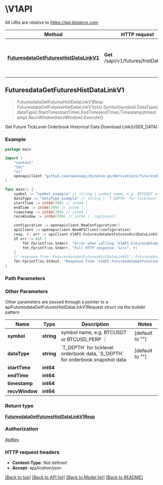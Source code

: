 # \V1API

All URIs are relative to *https://api.binance.com*

Method | HTTP request | Description
------------- | ------------- | -------------
[**FuturesdataGetFuturesHistDataLinkV1**](V1API.md#FuturesdataGetFuturesHistDataLinkV1) | **Get** /sapi/v1/futures/histDataLink | Get Future TickLevel Orderbook Historical Data Download Link(USER_DATA)



## FuturesdataGetFuturesHistDataLinkV1

> FuturesdataGetFuturesHistDataLinkV1Resp FuturesdataGetFuturesHistDataLinkV1(ctx).Symbol(symbol).DataType(dataType).StartTime(startTime).EndTime(endTime).Timestamp(timestamp).RecvWindow(recvWindow).Execute()

Get Future TickLevel Orderbook Historical Data Download Link(USER_DATA)



### Example

```go
package main

import (
	"context"
	"fmt"
	"os"
	openapiclient "github.com/openxapi/binance-go/derivatives/futuresdata"
)

func main() {
	symbol := "symbol_example" // string | symbol name, e.g. BTCUSDT or BTCUSD_PERP ｜ (default to "")
	dataType := "dataType_example" // string | `T_DEPTH` for ticklevel orderbook data, `S_DEPTH` for orderbook snapshot data (default to "")
	startTime := int64(789) // int64 | 
	endTime := int64(789) // int64 | 
	timestamp := int64(789) // int64 | 
	recvWindow := int64(789) // int64 |  (optional)

	configuration := openapiclient.NewConfiguration()
	apiClient := openapiclient.NewAPIClient(configuration)
	resp, r, err := apiClient.V1API.FuturesdataGetFuturesHistDataLinkV1(context.Background()).Symbol(symbol).DataType(dataType).StartTime(startTime).EndTime(endTime).Timestamp(timestamp).RecvWindow(recvWindow).Execute()
	if err != nil {
		fmt.Fprintf(os.Stderr, "Error when calling `V1API.FuturesdataGetFuturesHistDataLinkV1``: %v\n", err)
		fmt.Fprintf(os.Stderr, "Full HTTP response: %v\n", r)
	}
	// response from `FuturesdataGetFuturesHistDataLinkV1`: FuturesdataGetFuturesHistDataLinkV1Resp
	fmt.Fprintf(os.Stdout, "Response from `V1API.FuturesdataGetFuturesHistDataLinkV1`: %v\n", resp)
}
```

### Path Parameters



### Other Parameters

Other parameters are passed through a pointer to a apiFuturesdataGetFuturesHistDataLinkV1Request struct via the builder pattern


Name | Type | Description  | Notes
------------- | ------------- | ------------- | -------------
 **symbol** | **string** | symbol name, e.g. BTCUSDT or BTCUSD_PERP ｜ | [default to &quot;&quot;]
 **dataType** | **string** | &#x60;T_DEPTH&#x60; for ticklevel orderbook data, &#x60;S_DEPTH&#x60; for orderbook snapshot data | [default to &quot;&quot;]
 **startTime** | **int64** |  | 
 **endTime** | **int64** |  | 
 **timestamp** | **int64** |  | 
 **recvWindow** | **int64** |  | 

### Return type

[**FuturesdataGetFuturesHistDataLinkV1Resp**](FuturesdataGetFuturesHistDataLinkV1Resp.md)

### Authorization

[ApiKey](../README.md#ApiKey)

### HTTP request headers

- **Content-Type**: Not defined
- **Accept**: application/json

[[Back to top]](#) [[Back to API list]](../README.md#documentation-for-api-endpoints)
[[Back to Model list]](../README.md#documentation-for-models)
[[Back to README]](../README.md)

